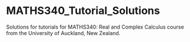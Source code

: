 # MATHS340_Tutorial_Solutions
Solutions for tutorials for MATHS340: Real and Complex Calculus course from the University of Auckland, New Zealand.
